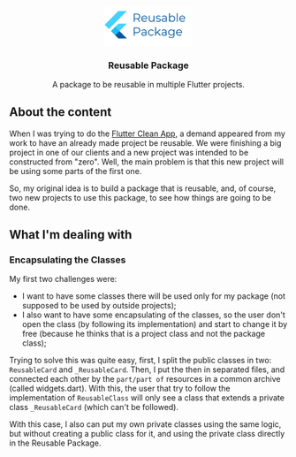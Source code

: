 <div align="center">
  <img src="assets/images/reusable-package.png" alt="Logo" width="160">

  <h3 align="center">Reusable Package</h3>

  <p align="center">
    A package to be reusable in multiple Flutter projects.
  </p>
</div>

## About the content

When I was trying to do the [Flutter Clean App](https://github.com/TulioPintoNeto/Flutter-Clean-Architecture), a demand appeared from my work to have an already made project be reusable. We were finishing a big project in one of our clients and a new project was intended to be constructed from "zero". Well, the main problem is that this new project will be using some parts of the first one.

So, my original idea is to build a package that is reusable, and, of course, two new projects to use this package, to see how things are going to be done.

## What I'm dealing with

### Encapsulating the Classes

My first two challenges were:

- I want to have some classes there will be used only for my package (not supposed to be used by outside projects);
- I also want to have some encapsulating of the classes, so the user don't open the class (by following its implementation) and start to change it by free (because he thinks that is a project class and not the package class);

Trying to solve this was quite easy, first, I split the public classes in two: ```ReusableCard``` and ```_ReusableCard```. Then, I put the then in separated files, and connected each other by the ```part/part of``` resources in a common archive (called widgets.dart). With this, the user that try to follow the implementation of ```ReusableClass``` will only see a class that extends a private class ```_ReusableCard``` (which can't be followed).

With this case, I also can put my own private classes using the same logic, but without creating a public class for it, and using the private class directly in the Reusable Package.
